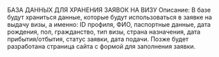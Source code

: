 БАЗА ДАННЫХ ДЛЯ ХРАНЕНИЯ ЗАЯВОК НА ВИЗУ
  Описание:
    В базе будут храниться данные, которые будут использоваться в заявке на выдачу визы, 
    а именно: ID профиля, ФИО, паспортные данные, дата рождения, пол, гражданство, тип визы, 
    страна назначения, дата прибытия/отбытия, статус заявки, дата подачи. 
  Позже будет разработана страница сайта с формой для заполнения заявки.

